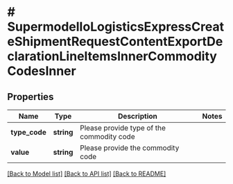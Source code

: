 # # SupermodelIoLogisticsExpressCreateShipmentRequestContentExportDeclarationLineItemsInnerCommodityCodesInner

## Properties

Name | Type | Description | Notes
------------ | ------------- | ------------- | -------------
**type_code** | **string** | Please provide type of the commodity code |
**value** | **string** | Please provide the commodity code |

[[Back to Model list]](../../README.md#models) [[Back to API list]](../../README.md#endpoints) [[Back to README]](../../README.md)

